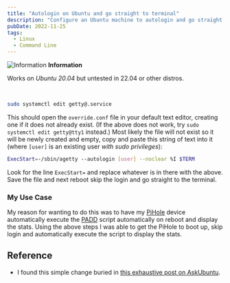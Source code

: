 ```yaml
---
title: "Autologin on Ubuntu and go straight to terminal"
description: "Configure an Ubuntu machine to autologin and go straight into the terminal on boot."
pubDate: 2022-11-25
tags:
  - Linux
  - Command Line
---
```


<div>
  <div class="info">
    <span>
      <img src="/assets/info.svg" class="info-icon" alt="Information" loading="eager" decoding="async" />
      <b>Information</b>
    </span>
    <p>
      Works on <em>Ubuntu 20.04</em> but untested in 22.04 or other distros.
    </p>
  </div>
</div>
<br>

```bash
sudo systemctl edit getty@.service
```

This should open the `override.conf` file in your default text editor, creating one if it does not already exist. (If the above does not work, try `sudo systemctl edit getty@tty1` instead.) Most likely the file will not exist so it will be newly created and empty, copy and paste this string of text into it (where `[user]` is an existing user _with sudo privileges_):

```bash
ExecStart=-/sbin/agetty --autologin [user] --noclear %I $TERM
```

Look for the line `ExecStart=` and replace whatever is in there with the above. Save the file and next reboot skip the login and go straight to the terminal.

<div id='case'/>

### My Use Case

My reason for wanting to do this was to have my <a href="https://pi-hole.net" target="_blank">PiHole</a> device automatically execute the <a href="https://github.com/pi-hole/PADD" target="_blank">PADD</a> script automatically on reboot and display the stats. Using the above steps I was able to get the PiHole to boot up, skip login and automatically execute the script to display the stats.

## Reference

- I found this simple change buried in <a href="https://askubuntu.com/a/659268" target="_blank" rel="noopener noreferrer">this exhaustive post on AskUbuntu</a>.
